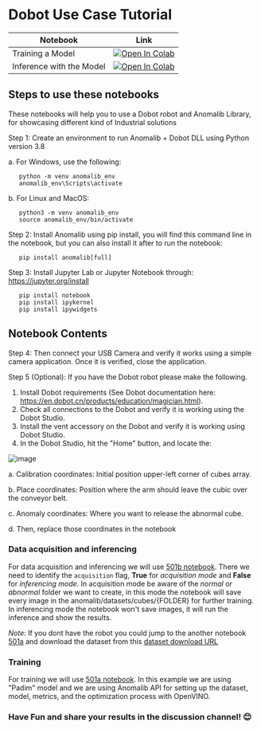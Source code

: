 # Dobot Use Case Tutorial

| Notebook                 | Link                                                                                                                                                                                                                                                  |
| ------------------------ | ----------------------------------------------------------------------------------------------------------------------------------------------------------------------------------------------------------------------------------------------------- |
| Training a Model         | [![Open In Colab](https://colab.research.google.com/assets/colab-badge.svg)](https://colab.research.google.com/github/openvinotoolkit/anomalib/blob/main/notebooks/500_use_cases/501_dobot/501a_training_a_model_with_cubes_from_a_robotic_arm.ipynb) |
| Inference with the Model | [![Open In Colab](https://colab.research.google.com/assets/colab-badge.svg)](https://colab.research.google.com/github/openvinotoolkit/anomalib/blob/main/notebooks/500_use_cases/501_dobot/501b_inference_with_a_robotic_arm.ipynb)                   |

## Steps to use these notebooks

These notebooks will help you to use a Dobot robot and Anomalib Library, for showcasing different kind of Industrial solutions

Step 1: Create an environment to run Anomalib + Dobot DLL using Python version 3.8

a. For Windows, use the following:

       python -m venv anomalib_env
       anomalib_env\Scripts\activate

b. For Linux and MacOS:

       python3 -m venv anomalib_env
       source anomalib_env/bin/activate

Step 2: Install Anomalib using pip install, you will find this command line in the notebook, but you can also install it after to run the notebook:

       pip install anomalib[full]

Step 3: Install Jupyter Lab or Jupyter Notebook through: https://jupyter.org/install

       pip install notebook
       pip install ipykernel
       pip install ipywidgets

## Notebook Contents

Step 4: Then connect your USB Camera and verify it works using a simple camera application. Once it is verified, close the application.

Step 5 (Optional): If you have the Dobot robot please make the following.

1. Install Dobot requirements (See Dobot documentation here: https://en.dobot.cn/products/education/magician.html).
2. Check all connections to the Dobot and verify it is working using the Dobot Studio.
3. Install the vent accessory on the Dobot and verify it is working using Dobot Studio.
4. In the Dobot Studio, hit the "Home" button, and locate the:

![image](https://user-images.githubusercontent.com/10940214/219142393-c589f275-e01a-44bb-b499-65ebeb83a3dd.png)

a. Calibration coordinates: Initial position upper-left corner of cubes array.

b. Place coordinates: Position where the arm should leave the cubic over the conveyor belt.

c. Anomaly coordinates: Where you want to release the abnormal cube.

d. Then, replace those coordinates in the notebook

### Data acquisition and inferencing

For data acquisition and inferencing we will use [501b notebook](501b_inference_with_a_robotic_arm.ipynb). There we need to identify the `acquisition` flag, **True** for _acquisition mode_ and **False** for _inferencing mode_. In acquisition mode be aware of the _normal_ or _abnormal_ folder we want to create, in this mode the notebook will save every image in the anomalib/datasets/cubes/{FOLDER} for further training. In inferencing mode the notebook won't save images, it will run the inference and show the results.

_Note_: If you dont have the robot you could jump to the another notebook [501a](501a_training_a_model_with_cubes_from_a_robotic_arm.ipynb) and download the dataset from this [dataset download URL](https://github.com/openvinotoolkit/anomalib/releases/tag/dobot)

### Training

For training we will use [501a notebook](https://github.com/openvinotoolkit/anomalib/blob/main/notebooks/500_use_cases/501_dobot/501a_training_a_model_with_cubes_from_a_robotic_arm.ipynb). In this example we are using "Padim" model and we are using Anomalib API for setting up the dataset, model, metrics, and the optimization process with OpenVINO.

### Have Fun and share your results in the discussion channel! 😊
